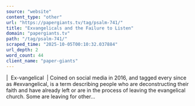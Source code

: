 ```yaml
---
source: "website"
content_type: "other"
url: "https://papergiants.tv/tag/psalm-741/"
title: "Exvangelicals and the Failure to Listen"
domain: "papergiants.tv"
path: "/tag/psalm-741/"
scraped_time: "2025-10-05T00:10:32.037884"
url_depth: 2
word_count: 44
client_name: "paper-giants"
---
```


|  Ex-vangelical  | Coined on social media in 2016, and tagged every since as #exvangelical, is a term describing people who are deconstructing their faith and have already left or are in the process of leaving the evangelical church. Some are leaving for other...